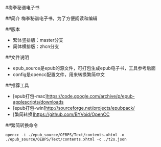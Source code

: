 #梅拳秘谱电子书

##简介
梅拳秘谱电子书，为了方便阅读和编辑

##版本
* 繁体竖排版：master分支
* 简体横排版：zhcn分支

##文件说明
* epub_source是epub的源文件，可打包生成epub电子书，工具参考后面
* config是opencc配置文件，用来转换繁简中文

##推荐工具
* [epub打包-mac]https://code.google.com/archive/p/epub-applescripts/downloads
* [epub打包-win]http://sourceforge.net/projects/epubpack/
* [繁简转换]https://github.com/BYVoid/OpenCC

##繁简转换命令
```
opencc -i ./epub_source/OEBPS/Text/contents.xhtml -o ./epub_source/OEBPS/Text/contents.xhtml -c ./t2s.json
```
